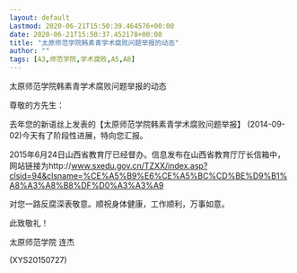 ```yaml
---
layout: default
Lastmod: 2020-06-21T15:50:39.464576+00:00
date: 2020-06-21T15:50:37.452178+00:00
title: "太原师范学院韩素青学术腐败问题举报的动态"
author: ""
tags: [A3,师范学院,学术腐败,A5,A8]
---
```


太原师范学院韩素青学术腐败问题举报的动态

尊敬的方先生：

去年您的新语丝上发表的【太原师范学院韩素青学术腐败问题举报】 (2014-09-02)今天有了阶段性进展，特向您汇报。

2015年6月24日山西省教育厅已经督办。信息发布在山西省教育厅厅长信箱中，网站链接为http://www.sxedu.gov.cn/TZXX/index.asp?clsid=94&clsname=%CE%A5%B9%E6%CE%A5%BC%CD%BE%D9%B1%A8%A3%A8%B8%DF%D0%A3%A3%A9

对您一路反腐深表敬意。顺祝身体健康，工作顺利，万事如意。

此致敬礼！

太原师范学院    连杰

(XYS20150727)


